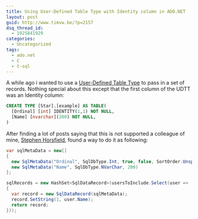 ```yaml
---
title: Using User-Defined Table Type with Identity column in ADO.NET
layout: post
guid: http://www.timvw.be/?p=2157
dsq_thread_id:
  - 1925841929
categories:
  - Uncategorized
tags:
  - ado.net
  - C
  - t-sql
---
```

A while ago i wanted to use a [User-Defined Table Type](http://msdn.microsoft.com/en-us/library/bb522526.aspx) to pass in a set of records. Nothing special about this except that the first column of the UDTT was an Identity column:

```sql
CREATE TYPE [Star].[example] AS TABLE(  
  [Ordinal] [int] IDENTITY(1,1) NOT NULL,  
  [Name] [nvarchar](200) NOT NULL,
)
``` 

After finding a lot of posts saying that this is not supported a colleague of mine, [Stephen Horsfield](http://stevehorsfield.wordpress.com/), found a way to do it as following:

```csharp
var sqlMetaData = new[] 
{  
  new SqlMetaData("Ordinal", SqlDbType.Int, true, false, SortOrder.Unspecified, -1),   
  new SqlMetaData("Name", SqlDbType.NVarChar, 200)
};

sqlRecords = new HashSet<SqlDataRecord>(usersToInclude.Select(user =>
{   
  var record = new SqlDataRecord(sqlMetaData);   
  record.SetString(1, user.Name);   
  return record; 
}));
```
